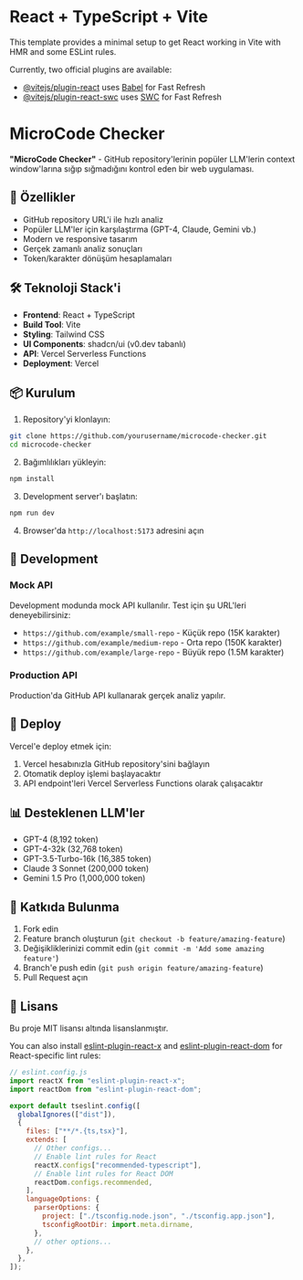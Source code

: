 # React + TypeScript + Vite

This template provides a minimal setup to get React working in Vite with HMR and some ESLint rules.

Currently, two official plugins are available:

- [@vitejs/plugin-react](https://github.com/vitejs/vite-plugin-react/blob/main/packages/plugin-react) uses [Babel](https://babeljs.io/) for Fast Refresh
- [@vitejs/plugin-react-swc](https://github.com/vitejs/vite-plugin-react/blob/main/packages/plugin-react-swc) uses [SWC](https://swc.rs/) for Fast Refresh

# MicroCode Checker

**"MicroCode Checker"** - GitHub repository'lerinin popüler LLM'lerin context window'larına sığıp sığmadığını kontrol eden bir web uygulaması.

## 🚀 Özellikler

- GitHub repository URL'i ile hızlı analiz
- Popüler LLM'ler için karşılaştırma (GPT-4, Claude, Gemini vb.)
- Modern ve responsive tasarım
- Gerçek zamanlı analiz sonuçları
- Token/karakter dönüşüm hesaplamaları

## 🛠️ Teknoloji Stack'i

- **Frontend**: React + TypeScript
- **Build Tool**: Vite
- **Styling**: Tailwind CSS
- **UI Components**: shadcn/ui (v0.dev tabanlı)
- **API**: Vercel Serverless Functions
- **Deployment**: Vercel

## 📦 Kurulum

1. Repository'yi klonlayın:

```bash
git clone https://github.com/yourusername/microcode-checker.git
cd microcode-checker
```

2. Bağımlılıkları yükleyin:

```bash
npm install
```

3. Development server'ı başlatın:

```bash
npm run dev
```

4. Browser'da `http://localhost:5173` adresini açın

## 🔧 Development

### Mock API

Development modunda mock API kullanılır. Test için şu URL'leri deneyebilirsiniz:

- `https://github.com/example/small-repo` - Küçük repo (15K karakter)
- `https://github.com/example/medium-repo` - Orta repo (150K karakter)
- `https://github.com/example/large-repo` - Büyük repo (1.5M karakter)

### Production API

Production'da GitHub API kullanarak gerçek analiz yapılır.

## 🚀 Deploy

Vercel'e deploy etmek için:

1. Vercel hesabınızla GitHub repository'sini bağlayın
2. Otomatik deploy işlemi başlayacaktır
3. API endpoint'leri Vercel Serverless Functions olarak çalışacaktır

## 📊 Desteklenen LLM'ler

- GPT-4 (8,192 token)
- GPT-4-32k (32,768 token)
- GPT-3.5-Turbo-16k (16,385 token)
- Claude 3 Sonnet (200,000 token)
- Gemini 1.5 Pro (1,000,000 token)

## 🤝 Katkıda Bulunma

1. Fork edin
2. Feature branch oluşturun (`git checkout -b feature/amazing-feature`)
3. Değişikliklerinizi commit edin (`git commit -m 'Add some amazing feature'`)
4. Branch'e push edin (`git push origin feature/amazing-feature`)
5. Pull Request açın

## 📄 Lisans

Bu proje MIT lisansı altında lisanslanmıştır.

You can also install [eslint-plugin-react-x](https://github.com/Rel1cx/eslint-react/tree/main/packages/plugins/eslint-plugin-react-x) and [eslint-plugin-react-dom](https://github.com/Rel1cx/eslint-react/tree/main/packages/plugins/eslint-plugin-react-dom) for React-specific lint rules:

```js
// eslint.config.js
import reactX from "eslint-plugin-react-x";
import reactDom from "eslint-plugin-react-dom";

export default tseslint.config([
  globalIgnores(["dist"]),
  {
    files: ["**/*.{ts,tsx}"],
    extends: [
      // Other configs...
      // Enable lint rules for React
      reactX.configs["recommended-typescript"],
      // Enable lint rules for React DOM
      reactDom.configs.recommended,
    ],
    languageOptions: {
      parserOptions: {
        project: ["./tsconfig.node.json", "./tsconfig.app.json"],
        tsconfigRootDir: import.meta.dirname,
      },
      // other options...
    },
  },
]);
```
